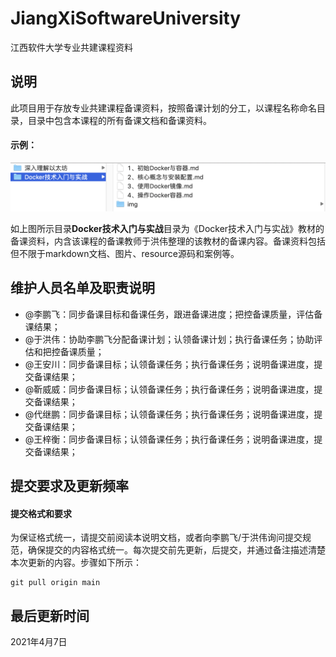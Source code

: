 # JiangXiSoftwareUniversity
江西软件大学专业共建课程资料

## 说明
此项目用于存放专业共建课程备课资料，按照备课计划的分工，以课程名称命名目录，目录中包含本课程的所有备课文档和备课资料。

#### 示例：

![](./img/WX20210407-154509@2x.png)

如上图所示目录**Docker技术入门与实战**目录为《Docker技术入门与实战》教材的备课资料，内含该课程的备课教师于洪伟整理的该教材的备课内容。备课资料包括但不限于markdown文档、图片、resource源码和案例等。

## 维护人员名单及职责说明

* @李鹏飞：同步备课目标和备课任务，跟进备课进度；把控备课质量，评估备课结果；
* @于洪伟：协助李鹏飞分配备课计划；认领备课计划；执行备课任务；协助评估和把控备课质量；
* @王安川：同步备课目标；认领备课任务；执行备课任务；说明备课进度，提交备课结果；
* @靳威威：同步备课目标；认领备课任务；执行备课任务；说明备课进度，提交备课结果；
* @代继鹏：同步备课目标；认领备课任务；执行备课任务；说明备课进度，提交备课结果；
* @王梓衡：同步备课目标；认领备课任务；执行备课任务；说明备课进度，提交备课结果；

## 提交要求及更新频率

#### 提交格式和要求

为保证格式统一，请提交前阅读本说明文档，或者向李鹏飞/于洪伟询问提交规范，确保提交的内容格式统一。每次提交前先更新，后提交，并通过备注描述清楚本次更新的内容。步骤如下所示：

```
git pull origin main

```





## 最后更新时间
2021年4月7日

